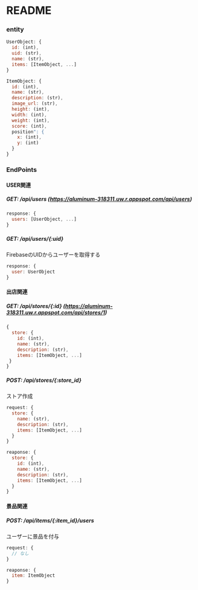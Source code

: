 # README

### entity
```js
UserObject: {
  id: (int),
  uid: (str),
  name: (str),
  items: [ItemObject, ...]
}
```
```js
ItemObject: {
  id: (int),
  name: (str),
  description: (str),
  image_url: (str),
  height: (int),
  width: (int),
  weight: (int),
  score: (int),
  position": {
    x: (int),
    y: (int)
  } 
} 
```

### EndPoints

#### USER関連
##### GET: /api/users (https://aluminum-318311.uw.r.appspot.com/api/users)
```js
response: {
  users: [UserObject, ...]
}
```
##### GET: /api/users/{:uid}
FirebaseのUIDからユーザーを取得する
```js
response: {
  user: UserObject
}
```
#### 出店関連
##### GET: /api/stores/{:id} (https://aluminum-318311.uw.r.appspot.com/api/stores/1)
```js
{
  store: {
    id: (int),
    name: (str),
    description: (str),
    items: [ItemObject, ...]
 }
}
```
##### POST: /api/stores/{:store_id} 
ストア作成
```js
request: {
  store: {
    name: (str),
    description: (str),
    items: [ItemObject, ...]    
  }
}

reaponse: {
  store: {
    id: (int),
    name: (str),
    description: (str),
    items: [ItemObject, ...]    
  }
}
```
#### 景品関連
##### POST: /api/items/{:item_id}/users 
ユーザーに景品を付与
```js
request: {
  // なし
}

reaponse: {
  item: ItemObject
}
```
